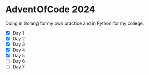 # AdventOfCode 2024

Doing in Golang for my own practice and in Python for my college.

- [X] Day 1
- [X] Day 2
- [X] Day 3
- [X] Day 4
- [X] Day 5
- [ ] Day 6
- [ ] Day 7